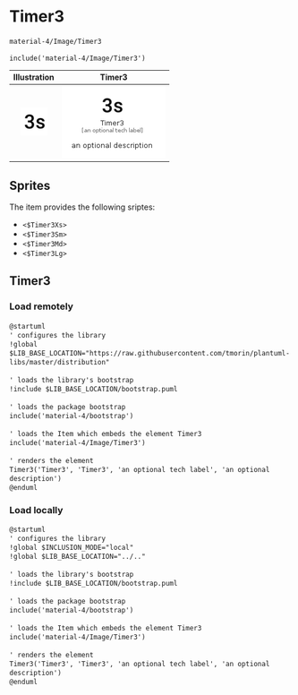# Timer3


```text
material-4/Image/Timer3
```

```text
include('material-4/Image/Timer3')
```



| Illustration | Timer3 |
| :---: | :---: |
| ![illustration for Illustration](../../material-4/Image/Timer3.png) | ![illustration for Timer3](../../material-4/Image/Timer3.Local.png) |



## Sprites
The item provides the following sriptes:

- `<$Timer3Xs>`
- `<$Timer3Sm>`
- `<$Timer3Md>`
- `<$Timer3Lg>`





## Timer3

### Load remotely
```plantuml
@startuml
' configures the library
!global $LIB_BASE_LOCATION="https://raw.githubusercontent.com/tmorin/plantuml-libs/master/distribution"

' loads the library's bootstrap
!include $LIB_BASE_LOCATION/bootstrap.puml

' loads the package bootstrap
include('material-4/bootstrap')

' loads the Item which embeds the element Timer3
include('material-4/Image/Timer3')

' renders the element
Timer3('Timer3', 'Timer3', 'an optional tech label', 'an optional description')
@enduml
```

### Load locally
```plantuml
@startuml
' configures the library
!global $INCLUSION_MODE="local"
!global $LIB_BASE_LOCATION="../.."

' loads the library's bootstrap
!include $LIB_BASE_LOCATION/bootstrap.puml

' loads the package bootstrap
include('material-4/bootstrap')

' loads the Item which embeds the element Timer3
include('material-4/Image/Timer3')

' renders the element
Timer3('Timer3', 'Timer3', 'an optional tech label', 'an optional description')
@enduml
```

